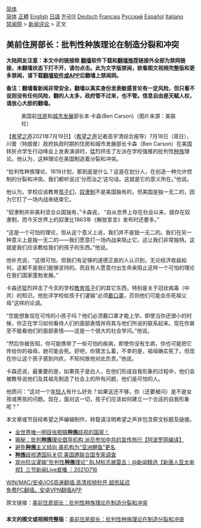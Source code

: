  <!-- 面包屑导航 --> <div class="breadcrumb"><!-- GTranslate: https://gtranslate.io/ -->  <div class="switcher notranslate">  <div class="selected">  <a href="#" onclick="return false;"> 简体</a>  </div>  <div class="option">  <a href="https://www.bannedbook.org" onclick="doGTranslate('zh-CN|zh-CN');jQuery('div.switcher div.selected a').html(jQuery(this).html());return false;" title="简体中文" class="nturl selected"> 简体</a>  <a href="https://www.bannedbook.org/zh-tw/" onclick="doGTranslate('zh-CN|zh-TW');jQuery('div.switcher div.selected a').html(jQuery(this).html());return false;" title="繁體中文" class="nturl"> 正體</a>  <a href="https://www.bannedbook.org/en/" onclick="doGTranslate('zh-CN|en');jQuery('div.switcher div.selected a').html(jQuery(this).html());return false;" title="English" class="nturl"> English</a>  <a href="https://www.bannedbook.org/ja/" onclick="doGTranslate('zh-CN|ja');jQuery('div.switcher div.selected a').html(jQuery(this).html());return false;" title="日本語" class="nturl"> 日語</a>  <a href="https://www.bannedbook.org/ko/" onclick="doGTranslate('zh-CN|ko');jQuery('div.switcher div.selected a').html(jQuery(this).html());return false;" title="한국어" class="nturl"> 한국어</a>  <a href="https://www.bannedbook.org/de/" onclick="doGTranslate('zh-CN|de');jQuery('div.switcher div.selected a').html(jQuery(this).html());return false;" title="Deutsch" class="nturl"> Deutsch</a>  <a href="https://www.bannedbook.org/fr/" onclick="doGTranslate('zh-CN|fr');jQuery('div.switcher div.selected a').html(jQuery(this).html());return false;" title="Français" class="nturl"> Français</a>  <a href="https://www.bannedbook.org/ru/" onclick="doGTranslate('zh-CN|ru');jQuery('div.switcher div.selected a').html(jQuery(this).html());return false;" title="Русский" class="nturl"> Русский</a>  <a href="https://www.bannedbook.org/es/" onclick="doGTranslate('zh-CN|es');jQuery('div.switcher div.selected a').html(jQuery(this).html());return false;" title="Español" class="nturl"> Español</a>  <a href="https://www.bannedbook.org/it/" onclick="doGTranslate('zh-CN|it');jQuery('div.switcher div.selected a').html(jQuery(this).html());return false;" title="Italiano" class="nturl"> Italiano</a>  </div>  </div>      <div class='breadcrumb-sub'><!-- Breadcrumb NavXT 6.3.0 --> <a href="https://www.bannedbook.org/" class="home">禁闻网</a> &gt; <a href="https://www.bannedbook.org/bnews/comments/" class="category">新闻评论</a> &gt; 正文</div></div><h2>美前住房部长：批判性种族理论在制造分裂和冲突</h2> <p class="notice"><b>大陆网友注意：本文中的链接除 <a href="https://github.com/bannedbook/fanqiang" >翻墙</a>软件下载和<a href="https://github.com/killgcd/justmysocks/blob/master/README.md">翻墙推荐</a>链接外全部为禁网链接，未翻墙状态下打不开，请勿点击。此为文字版禁闻，欲看图文视频完整版和更多禁闻，请下载<a href="https://github.com/bannedbook/fanqiang">翻墙软件或APP</a>后翻墙上禁闻网。</p><p>备注：翻墙看新闻非常安全，翻墙以真实身份发表敏感言论有一定风险，但只看不说则没有任何风险，翻的人太多，政府管不过来，也不管。信息自由是天赋人权，请放心大胆的翻墙。</b></p>  <div class="entry"> <figure> <p><figcaption>美国前<a href="https://www.bannedbook.org/bnews/tag/%E4%BD%8F%E6%88%BF/" class="st_tag internal_tag" rel="tag" title="标签 住房 下的日志">住房</a>和<a href="https://www.bannedbook.org/bnews/tag/%E5%9F%8E%E5%B8%82%E5%8F%91%E5%B1%95/" class="st_tag internal_tag" rel="tag" title="标签 城市发展 下的日志">城市发展</a>部长本·卡森(Ben Carson)（图片来源：美联社）</figcaption></figure> <p>【<span class='wp_keywordlink_affiliate'><a href="https://www.soundofhope.org" title="希望之声" target="_blank">希望之声</a></span>2021年7月19日】（<a href="https://www.bannedbook.org/bnews/tag/%e5%b8%8c%e6%9c%9b%e4%b9%8b%e5%a3%b0/" class="st_tag internal_tag" rel="tag" title="标签 希望之声 下的日志">希望之声</a>记者高宇清综合报导）7月18日（周日），川普（特朗普）政府执政时期的住房和城市发展部长卡森（Ben Carson）在美国转折点学生行动峰会上发表演讲时，猛烈抨击了左派在学校强推的批判性<a href="https://www.bannedbook.org/bnews/tag/%E7%A7%8D%E6%97%8F/" class="st_tag internal_tag" rel="tag" title="标签 种族 下的日志">种族</a>理论。他认为，这种理论在美国制造着分裂和冲突。</p> <p>“批判性种族理论、1619计划，那到底是什么？这是在划分人，在创造一种允许控制的分裂和冲突。我们都听说过‘分而治之’这句话。这就是它的意义所在。”他说。</p> <p>他认为，学校应该教育<a href="https://www.bannedbook.org/bnews/tag/%E5%AD%A9%E5%AD%90%E4%BB%AC/" class="st_tag internal_tag" rel="tag" title="标签 孩子们 下的日志">孩子们</a>，<a href="https://www.bannedbook.org/bnews/tag/%E5%A5%B4%E9%9A%B6%E5%88%B6/" class="st_tag internal_tag" rel="tag" title="标签 奴隶制 下的日志">奴隶制</a>不是美国独有的，但美国是独一无二的，因为它打了一场内战来结束它。</p>  <p>“奴隶制并非美利坚合众国独有，”卡森说， “自从世界上存在社会以来，就存在奴隶制，而今天世界上的奴隶比1863年《解放宣言》发布时还要多。”</p> <p>“这是一个可怕的理论，但从这个意义上说，我们并不是独一无二的。我们在另一种意义上是独一无二的——我们愿意打一场内战来阻止它。这让我们非常独特。这就是我们应该教给我们的孩子的东西。”他说。</p> <p>他补充说，“这很可怕，但我们有足够的道德正直的人认识到，无论经济收益如何，这都不是我们能够坚持的。而且有人愿意付出生命来阻止这样一个可怕的理论在我们国家蓬勃发展。”</p>  <p>卡森还猛烈抨击了今天的学校<a href="https://www.bannedbook.org/bnews/tag/%E6%95%99%E8%82%B2%E5%AD%A9%E5%AD%90/" class="st_tag internal_tag" rel="tag" title="标签 教育孩子 下的日志">教育孩子</a>们的其它东西，特别是关于冠状病毒（中共）的知识。他批评学校给孩子们灌输“必须<a href="https://www.bannedbook.org/bnews/tag/%E6%88%B4%E5%8F%A3%E7%BD%A9/" class="st_tag internal_tag" rel="tag" title="标签 戴口罩 下的日志">戴口罩</a>，否则他们可能会杀死祖父母”这样的论调。</p> <p>“您能想象现在可怜的小孩子吗？他们必须戴口罩才能上学。即使当你还很小的时候，你正在学习如何看待人们的面部表情并将其与他们所说的联系起来。现在你甚至不能看他们的面部表情——这是一个很大的社会学问。”他说。</p> <p>“然后你被告知，你可能携带了一些可怕的疾病，即使你没有生病，你也可能把它传给你的祖母，她可能会死。好吧，你猜怎么着，不幸的是，祖母确实死了。但现在你让这个孩子感到内疚，不知何故他对此负责。”他说。</p>  <p>卡森还说，最重要的是，如果孩子是白人，在他们形成自我形象的过程中，他们会被教导说他们及其祖先制造了社会上的所有问题，他们是可怕的人。</p> <p>他质问：“这对一个<a href="https://www.bannedbook.org/bnews/tag/%e5%b9%b4%e8%bd%bb%e4%ba%ba/" class="st_tag internal_tag" rel="tag" title="标签 年轻人 下的日志">年轻人</a>有什么好处？如果这还不够，你（还要被问）是不是女孩或男孩的问题。现在，面对这一切，孩子们应该如何建立一个合适的自我形象呢？”</p> <p>本文章或节目经希望之声编辑制作，转载请注明希望之声并包含原文标题及链接。 </p>  <ul class='op-related-articles' title='相关阅读'> <li><a href='https://www.bannedbook.org/bnews/bannedvideo/20210718/1589207.html' target='_blank'>全世界唯一明目张胆搞<b>种族</b>歧视的国家！</a></li> <li><a href='https://www.bannedbook.org/bnews/cnnews/20210717/1589010.html' target='_blank'>揭秘：批判<b>种族</b>理论倡导机构 派员参加中共的宣传旅行【阿波罗网编译】</a></li> <li><a href='https://www.bannedbook.org/bnews/baitai/20210717/1588871.html' target='_blank'>避免<b>种族</b>主义倾向 美机构为“亚洲鲤鱼”更名</a></li> <li><a href='https://www.bannedbook.org/bnews/baitai/20210716/1588347.html' target='_blank'><b>种族</b>歧视遭国际关切 美国邀联合国专家调查</a></li> <li><a href='https://www.bannedbook.org/bnews/bannedvideo/20210716/1588317.html' target='_blank'>宾州抗议灌输“批判性<b>种族</b>理论” BLM标志被雷击｜@新闻精选【新唐人亚太电视】三节新闻Live直播 ｜20210716</a></li> </ul> <p class="texttj"> <a href="https://github.com/bannedbook/fanqiang/wiki/V2ray%E6%9C%BA%E5%9C%BA" target="_blank">WIN/MAC/安卓/iOS高速翻墙:高清视频秒开,超低延迟</a><br/> <a href="https://github.com/bannedbook/fanqiang/wiki/%E7%A6%81%E9%97%BB%E7%BD%91%E5%AE%89%E5%8D%93%E7%BF%BB%E5%A2%99%E6%96%B0%E9%97%BBAPP" target="_blank">免费PC翻墙、安卓VPN翻墙APP</a></p><p>原文链接：<a class="src_link"  href="https://www.soundofhope.org/post/527225" target="_blank">美前住房部长：批判性种族理论在制造分裂和冲突</a></p><a name='sharetosocial'></a>  <div style="margin-bottom:5px;padding-bottom:5px;clear:both"> <div id="archive-pix-1" class="banner-ads"> <!-- AuctionX Display platform tag START --> <div id="26318x728x90x621x_ADSLOT2" clicktrack="%%CLICK_URL_ESC%%"></div> <!-- AuctionX Display platform tag END --> </div> <div id="archive-pix-2" class="banner-ads"> <!-- AuctionX Display platform tag START --> <div id="26315x300x250x621x_ADSLOT2" clicktrack="%%CLICK_URL_ESC%%"></div> <!-- AuctionX Display platform tag END --> </div> </div>  <div id="archive-pix-1" class="banner-ads"> <!-- AuctionX Display platform tag START --> <div id="26318x728x90x621x_ADSLOT3" clicktrack="%%CLICK_URL_ESC%%"></div> <!-- AuctionX Display platform tag END --> </div> <div><b>本文的图文或视频完整版</b>：<a href='https://www.bannedbook.org/bnews/comments/20210720/1590595.html'>美前住房部长：批判性种族理论在制造分裂和冲突</a></div>  </div><!--END ENTRY--> 